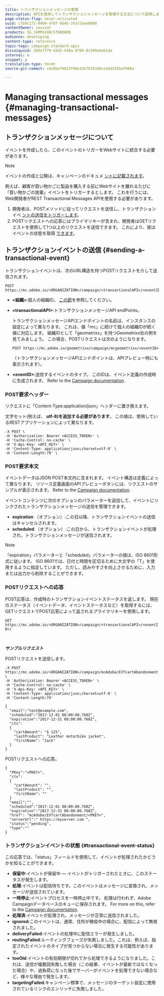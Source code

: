 ```yaml
---
title: トランザクションメッセージの管理
description: APIを使用してトランザクションメッセージを管理する方法について説明します。
page-status-flag: never-activated
uuid: c7b9c171-0409-4707-9d45-3fa72aee8008
contentOwner: sauviat
products: SG_CAMPAIGN/STANDARD
audience: developing
content-type: reference
topic-tags: campaign-standard-apis
discoiquuid: 304e7779-42d2-430a-9704-8c599a4eb1da
internal: n
snippet: y
translation-type: tm+mt
source-git-commit: c0c0be79613f99a15676343d8ce10d335baf968a

---
```



# Managing transactional messages {#managing-transactional-messages}

## トランザクションメッセージについて

イベントを作成したら、このイベントのトリガーをWebサイトに統合する必要があります。

>[!NOTE]
>
>イベントの作成と公開は、キャンペーンのドキュメ <a href="https://helpx.adobe.com/campaign/standard/administration/using/configuring-transactional-messaging.html">ントに記載されます</a>。

例えば、顧客が買い物かごに製品を購入する前にWebサイトを離れるたびに「買い物かごの放棄」イベントをトリガーするとします。 これを行うには、Web開発者がREST Transactional Messages APIを使用する必要があります。

1. 開発者は、POSTメソッドに従ってリクエストを送信し、トランザクションイベ [ントの送信をトリガーします](#sending-a-transactional-event)。
1. POSTリクエストへの応答にはプライマリキーが含まれ、開発者はGETリクエストを使用して1つ以上のリクエストを送信できます。 これにより、彼はイベントの状態を取得 [できます](#transactional-event-status)。

## トランザクションイベントの送信 {#sending-a-transactional-event}

トランザクションイベントは、次のURL構造を持つPOSTリクエストを介して送信されます。

```
POST https://mc.adobe.io/<ORGANIZATION>/campaign/<transactionalAPI>/<eventID>
```

* **&lt;組織&gt;**:個人の組織ID。 [この節](../../api/using/must-read.md)を参照してください。

* **&lt;transactionalAPI&gt;**:トランザクションメッセージAPI endPoints。

   トランザクションメッセージAPIエンドポイントの名前は、インスタンスの設定によって異なります。 これは、値「mc」に続けて個人の組織IDが続く値に対応します。 組織IDとして「geometrixx」を持つGeometrixx社の例を見てみましょう。 この場合、POSTリクエストは次のようになります。

   `POST https://mc.adobe.io/geometrixx/campaign/mcgeometrixx/<eventID>`

   （トランザクションメッセージAPIエンドポイントは、APIプレビュー時にも表示されます）。

* **&lt;eventID&gt;**:送信するイベントのタイプ。 このIDは、イベント定義の作成時に生成されます。 Refer to the [Campaign documentation](https://helpx.adobe.com/campaign/standard/administration/using/configuring-transactional-messaging.html).

### POST要求ヘッダー

リクエストに「Content-Type:application/json」ヘッダーに置き換えます。

文字セット(例えば、 **utf-8)を追加する必要があります**。 この値は、使用しているRESTアプリケーションによって異なります。

```
-X POST \
-H 'Authorization: Bearer <ACCESS_TOKEN>' \
-H 'Cache-Control: no-cache' \
-H 'X-Api-Key: <API_KEY>' \
-H 'Content-Type: application/json;charset=utf-8' \
-H 'Content-Length:79' \
```

### POST要求本文

イベントデータはJSON POST本文内に含まれます。 イベント構造は定義によって異なります。 リソース定義画面のAPIプレビューボタンには、リクエストのサンプルが表示されます。 Refer to the [Campaign documentation](https://helpx.adobe.com/campaign/standard/administration/using/configuring-transactional-messaging.html).

イベントコンテンツに次のオプションのパラメーターを追加して、イベントにリンクされたトランザクションメッセージの送信を管理できます。

* **expiration** （オプション）:この日以降、トランザクションイベントの送信はキャンセルされます。
* **scheduled** （オプション）:この日から、トランザクションイベントが処理され、トランザクションメッセージが送信されます。

>[!NOTE]
>
>「expiration」パラメーターと「scheduled」パラメーターの値は、ISO 8601形式に従います。 ISO 8601では、日付と時間を区切るために大文字の「T」を使用するように指定しています。 ただし、読みやすさを向上させるために、入力または出力から削除することができます。

### POSTリクエストへの応答

POST応答は、作成時のトランザクションイベントステータスを返します。 現在のステータス（イベントデータ、イベントステータスなど）を取得するには、GETリクエストでPOST応答によって返されるプライマリキーを使用します。

`GET https://mc.adobe.io/<ORGANIZATION>/campaign/<transactionalAPI>/<eventID>/`

<br/>

***サンプルリクエスト***

POSTリクエストを送信します。

```
-X POST https://mc.adobe.io/<ORGANIZATION>/campaign/mcAdobe/EVTcartAbandonment \
-H 'Authorization: Bearer <ACCESS_TOKEN>' \
-H 'Cache-Control: no-cache' \
-H 'X-Api-Key: <API_KEY>' \
-H 'Content-Type: application/json;charset=utf-8' \
-H 'Content-Length:79'

{
  "email":"test@example.com",
  "scheduled":"2017-12-01 08:00:00.768Z",
  "expiration":"2017-12-31 08:00:00.768Z",
  "ctx":
  {
    "cartAmount": "$ 125",
    "lastProduct": "Leather motorbike jacket",
    "firstName": "Jack"
  }
}
```

POSTリクエストへの応答。

```
{
  "PKey":"<PKEY>",
  "ctx":
  {
    "cartAmount": "",
    "lastProduct": "",
    "firstName": ""
  }
  "email":"",
  "scheduled":"2017-12-01 08:00:00.768Z",
  "expiration":"2017-12-31 08:00:00.768Z",
  "href": "mcAdobe/EVTcartAbandonment/<PKEY>",
  "serverUrl":" https://myserver.com ",
  "status":"pending",
  "type":""
}
```

### トランザクションイベントの状態 {#transactional-event-status}

この応答では、「status」フィールドを使用して、イベントが処理されたかどうかを知ることができます。

* **保留中**:イベントが保留中 — イベントがトリガーされたときに、このステータスが発生します。
* **処理**:イベントは配信待ちです。このイベントはメッセージに変換され、メッセージが送信されています。
* **一時停止**:イベントプロセスを一時停止中です。 処理は行われず、Adobe Campaignデータベースのキューに保存されます。 For more on this, refer to the [Campaign documentation](https://helpx.adobe.com/campaign/standard/channels/using/event-transactional-messages.html#unpublishing-a-transactional-message).
* **処理済**:イベントが処理され、メッセージが正常に送信されました。
* **ignored**:このイベントは、通常、住所が検疫中の場合に、配信によって無視されました。
* **deliveryFailed**:イベントの処理中に配信エラーが発生しました。
* **routingFailed**:ルーティングフェーズが失敗しました。これは、例えば、指定されたイベントのタイプが見つからない場合に発生する可能性があります。
* **tooOld**:イベントの有効期限が切れてから処理できるようになりました。これは、送信が複数回失敗した場合（この結果、イベントが最新ではなくなった場合）や、過負荷になった後でサーバーがイベントを処理できない場合など、様々な理由で発生します。
* **targetingFailed**:キャンペーン標準で、メッセージのターゲット設定に使用されているリンクのエンリッチに失敗しました。
